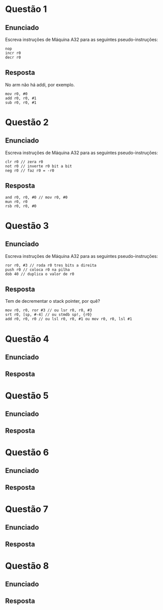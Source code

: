 # Questão 1
## Enunciado
Escreva instruções de Máquina A32 para as seguintes pseudo-instruções:

```
nop
incr r0
decr r0
```

## Resposta
No arm não há addi, por exemplo.

```
mov r0, #0
add r0, r0, #1
sub r0, r0, #1
```

# Questão 2
## Enunciado
Escreva instruções de Máquina A32 para as seguintes pseudo-instruções:

```
clr r0 // zera r0
not r0 // inverte r0 bit a bit
neg r0 // faz r0 = -r0
```

## Resposta 
```
and r0, r0, #0 // mov r0, #0
mun r0, r0
rsb r0, r0, #0
```

# Questão 3
## Enunciado
Escreva instruções de Máquina A32 para as seguintes pseudo-instruções:

```
ror r0, #3 // roda r0 tres bits a direita
push r0 // coloca r0 na pilha
dob 40 // duplica o valor de r0
```

## Resposta
Tem de decrementar o stack pointer, por quê?

```
mov r0, r0, ror #3 // ou lsr r0, r0, #3
srt r0, [sp, #-4] // ou stmdb sp!, {r0}
add r0, r0, r0 // ou lsl r0, r0, #1 ou mov r0, r0, lsl #1
```

# Questão 4
## Enunciado

## Resposta


# Questão 5
## Enunciado

## Resposta

# Questão 6
## Enunciado

## Resposta

# Questão 7
## Enunciado

## Resposta

# Questão 8
## Enunciado

## Resposta
